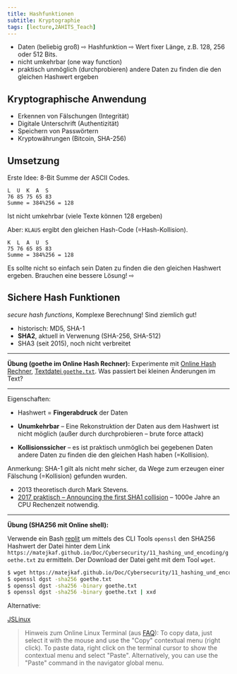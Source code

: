 ```yaml
---
title: Hashfunktionen
subtitle: Kryptographie
tags: [lecture,2AHITS_Teach]
---
```


- Daten (beliebig groß) ⇨ Hashfunktion ⇨ Wert fixer Länge, z.B. 128, 256 oder 512 Bits. 
- nicht umkehrbar (one way function)
- praktisch unmöglich (durchprobieren) andere Daten zu finden die den gleichen Hashwert ergeben

## Kryptographische Anwendung

- Erkennen von Fälschungen (Integrität)
- Digitale Unterschrift (Authentizität)
- Speichern von Passwörtern
- Kryptowährungen (Bitcoin, SHA-256)

## Umsetzung

Erste Idee: 8-Bit Summe der ASCII Codes. 

```
L  U  K  A  S
76 85 75 65 83
Summe = 384%256 = 128
```

Ist nicht umkehrbar (viele Texte können 128 ergeben)

Aber: `KLAUS` ergibt den gleichen Hash-Code (=Hash-Kollision).

```
K  L  A  U  S
75 76 65 85 83
Summe = 384%256 = 128
```

Es sollte nicht so einfach sein Daten zu finden die den gleichen Hashwert ergeben. Brauchen eine bessere Lösung!  ⇨

## Sichere Hash Funktionen

*secure hash functions*, Komplexe Berechnung! Sind ziemlich gut!

- historisch: MD5, SHA-1
- **SHA2**, aktuell in Verwenung (SHA-256, SHA-512)
- SHA3 (seit 2015), noch nicht verbreitet

---

**Übung (goethe im Online Hash Rechner):** Experimente mit [Online Hash Rechner](https://emn178.github.io/online-tools/sha512.html), [Textdatei `goethe.txt`](https://matejkaf.github.io/Doc/Cybersecurity/11_hashing_und_encoding/goethe.txt). Was passiert bei kleinen Änderungen im Text?

---

Eigenschaften:

- Hashwert = **Fingerabdruck** der Daten

- **Unumkehrbar** – Eine Rekonstruktion der Daten aus dem Hashwert ist nicht möglich (außer durch durchprobieren – brute force attack)
- **Kollisionssicher** – es ist praktisch unmöglich bei gegebenen Daten andere Daten zu finden die den gleichen Hash haben (=Kollision).

Anmerkung: SHA-1 gilt als nicht mehr sicher, da Wege zum erzeugen einer Fälschung (=Kollision) gefunden wurden. 

- 2013 theoretisch durch Mark Stevens.  
- [2017 praktisch – Announcing the first SHA1 collision](https://security.googleblog.com/2017/02/announcing-first-sha1-collision.html) – 1000e Jahre an CPU Rechenzeit notwendig.



---

**Übung (SHA256 mit Online shell):**

Verwende ein Bash [replit](https://replit.com) um mittels des CLI Tools `openssl` den SHA256 Hashwert der Datei hinter dem Link `https://matejkaf.github.io/Doc/Cybersecurity/11_hashing_und_encoding/goethe.txt` zu ermitteln. Der Download der Datei geht mit dem Tool `wget`.

```bash
$ wget https://matejkaf.github.io/Doc/Cybersecurity/11_hashing_und_encoding/goethe.txt
$ openssl dgst -sha256 goethe.txt
$ openssl dgst -sha256 -binary goethe.txt
$ openssl dgst -sha256 -binary goethe.txt | xxd
```



Alternative: 

[JSLinux](https://bellard.org/jslinux/)

> Hinweis zum Online Linux Terminal (aus [FAQ](https://bellard.org/jslinux/faq.html)): To copy data, just select it with the mouse and use the "Copy" contextual menu (right click). To paste data, right click on the terminal cursor to show the contextual menu and select "Paste". Alternatively, you can use the "Paste" command in the navigator global menu.
